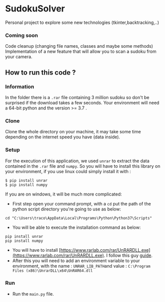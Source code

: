 # SudokuSolver
Personal project to explore some new technologies (tkinter,backtracking,..)

### Coming soon
Code cleanup (changing file names, classes and maybe some methods)
Implementation of a new feature that will allow you to scan a sudoku from your camera.

## How to run this code ?

### Information
In the folder there is a `.rar` file containing 3 million sudoku so don't be surprised if the download takes a few seconds.
Your environment will need a 64-bit python and the version >= 3.7 .

### Clone

Clone the whole directory on your machine, it may take some time depending on the internet speed you have (data inside).

### Setup 

For the execution of this application, we used `unrar` to extract the data contained in the `.rar` file and `numpy`.
So you will have to install this library on your environment, if you use linux could simply install it with : 
```shell
$ pip install unrar
$ pip install numpy
```
If you are on windows, it will be much more complicated:
- First step open your command prompt, with a `cd` put the path of the python script directory you're going to use as below: 
```shell
cd "C:\Users\traco\AppData\Local\Programs\Python\Python37\Scripts"
```
- You will be able to execute the installation command as below: 
```shell
pip install unrar
pip install numpy
```
- You will have to install [https://www.rarlab.com/rar/UnRARDLL.exe](https://www.rarlab.com/rar/UnRARDLL.exe). I follow this guy [guide](https://github.com/matiasb/python-unrar/issues/15).
- After this you will need to add an environment variable to your environment, with the name : `UNRAR_LIB_PATH`and value : `C:\Program Files (x86)\UnrarDLL\x64\UnRAR64.dll`

### Run
- Run the `main.py` file.
